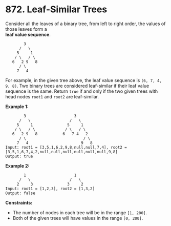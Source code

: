 # 872. Leaf-Similar Trees

Consider all the leaves of a binary tree, from left to right order, the values of those leaves form a  
**leaf value sequence**.

            3
          /   \ 
         5     1
        / \   / \
       6   2 9   8
          / \   
         7   4                 

For example, in the given tree above, the leaf value sequence is `(6, 7, 4, 9, 8)`.
Two binary trees are considered leaf-similar if their leaf value sequence is the same.
Return `true` if and only if the two given trees with head nodes `root1` and `root2` are leaf-similar.


**Example 1:**

            3                     3
          /   \                 /   \
         5     1               5     1
        / \   / \             / \   / \
       6   2 9   8           6   7 4   2
          / \                         / \
         7   4                       9   8
    Input: root1 = [3,5,1,6,2,9,8,null,null,7,4], root2 = 
    [3,5,1,6,7,4,2,null,null,null,null,null,null,9,8]
    Output: true

**Example 2:**

            1                     1
          /   \                 /   \
         2     3               3     2
    Input: root1 = [1,2,3], root2 = [1,3,2]
    Output: false

**Constraints:**

- The number of nodes in each tree will be in the range `[1, 200]`.
- Both of the given trees will have values in the range `[0, 200]`.

